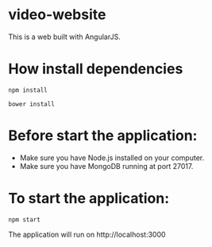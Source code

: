 # video-website
This is a web built with AngularJS.

# How install dependencies
```
npm install
```
```
bower install
```
# Before start the application:
* Make sure you have Node.js installed on your computer.
* Make sure you have MongoDB running at port 27017.
# To start the application:
```
npm start
```
The application will run on http://localhost:3000
